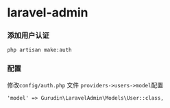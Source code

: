 # laravel-admin

### 添加用户认证
```php artisan make:auth```

### 配置
修改```config/auth.php``` 文件 ```providers->users->model```配置

```'model' => Gurudin\LaravelAdmin\Models\User::class,```
